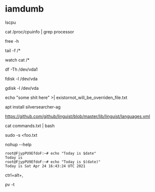 # iamdumb


lscpu

cat /proc/cpuinfo | grep processor

free -h

tail -f <filename>/*

watch cat <filename>/*

df -Th /dev/vda1

fdisk -l /dev/vda

gdisk -l /dev/vda

echo "some shit here" >| existornot_will_be_overriden_file.txt

apt install silversearcher-ag

https://github.com/github/linguist/blob/master/lib/linguist/languages.yml

cat commands.txt | bash

sudo -s <foo.txt

nohup --help

```console
root@FjypPU9EfdoF:~# echo "Today is $date"
Today is
root@FjypPU9EfdoF:~# echo "Today is $(date)"
Today is Sat Apr 24 16:43:24 UTC 2021
```

ctrl+alt+,

pv -t
